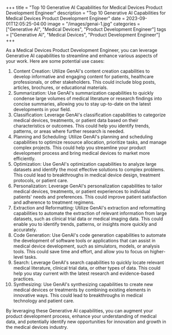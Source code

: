 +++
title = "Top 10 Generative AI Capabilities for Medical Devices Product Development Engineer"
description = "Top 10 Generative AI Capabilities for Medical Devices Product Development Engineer"
date = 2023-09-01T12:05:25-04:00
image = "/images/genai-1.jpg"
categories = ["Generative AI", "Medical Devices", "Product Development Engineer"]
tags = ["Generative AI", "Medical Devices", "Product Development Engineer"]
+++

As a Medical Devices Product Development Engineer, you can leverage Generative AI capabilities to streamline and enhance various aspects of your work. Here are some potential use cases:

1. Content Creation: Utilize GenAI's content creation capabilities to develop informative and engaging content for patients, healthcare professionals, or other stakeholders. This could include blog posts, articles, brochures, or educational materials.
2. Summarization: Use GenAI's summarization capabilities to quickly condense large volumes of medical literature or research findings into concise summaries, allowing you to stay up-to-date on the latest developments in your field.
3. Classification: Leverage GenAI's classification capabilities to categorize medical devices, treatments, or patient data based on their characteristics or outcomes. This could help you identify trends, patterns, or areas where further research is needed.
4. Planning and Scheduling: Utilize GenAI's planning and scheduling capabilities to optimize resource allocation, prioritize tasks, and manage complex projects. This could help you streamline your product development process and bring medical devices to market more efficiently.
5. Optimization: Use GenAI's optimization capabilities to analyze large datasets and identify the most effective solutions to complex problems. This could lead to breakthroughs in medical device design, treatment protocols, or patient care.
6. Personalization: Leverage GenAI's personalization capabilities to tailor medical devices, treatments, or patient experiences to individual patients' needs and preferences. This could improve patient satisfaction and adherence to treatment regimens.
7. Extraction and Reformatting: Utilize GenAI's extraction and reformatting capabilities to automate the extraction of relevant information from large datasets, such as clinical trial data or medical imaging data. This could enable you to identify trends, patterns, or insights more quickly and accurately.
8. Code Generation: Use GenAI's code generation capabilities to automate the development of software tools or applications that can assist in medical device development, such as simulators, models, or analysis tools. This could save time and effort, and allow you to focus on higher-level tasks.
9. Search: Leverage GenAI's search capabilities to quickly locate relevant medical literature, clinical trial data, or other types of data. This could help you stay current with the latest research and evidence-based practices.
10. Synthesizing: Use GenAI's synthesizing capabilities to create new medical devices or treatments by combining existing elements in innovative ways. This could lead to breakthroughs in medical technology and patient care.

By leveraging these Generative AI capabilities, you can augment your product development process, enhance your understanding of medical data, and potentially identify new opportunities for innovation and growth in the medical devices industry.